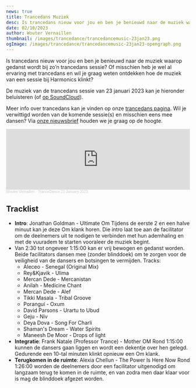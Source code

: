 ```yaml
--- 
news: true
title: Trancedans Muziek
desc: Is trancedans nieuw voor jou en ben je benieuwd naar de muziek waarop gedanst wordt bij zo’n trancedans sessie? Of misschien heb je wel al ervaring met trancedans en wil je graag weten ontdekken hoe de muziek van een sessie bij Harmonics klinkt?
date: 02/10/2023
author: Wouter Vernaillen
thumbnail: /images/trancedance/trancedancemusic-23jan23.png
ogImage: /images/trancedance/trancedancemusic-23jan23-opengraph.png
---
```


Is trancedans nieuw voor jou en ben je benieuwd naar de muziek waarop gedanst wordt bij zo’n trancedans sessie? 
Of misschien heb je wel al ervaring met trancedans en wil je graag weten ontdekken hoe de muziek van een sessie bij Harmonics klinkt?

De muziek van de trancedans sessie van 23 januari 2023 kan je hieronder beluisteren (of [op SoundCloud](https://soundcloud.com/woutervernaillen/trancedance-23january2023)). 

Meer info over trancedans kan je vinden op onze [trancedans pagina](/trancedance).
Wil je verwittigd worden van de komende sessie(s) en misschien eens mee dansen? Via [onze nieuwsbrief](https://harmonics.us14.list-manage.com/subscribe?u=70b20f90b742c102a6d56ec9c&id=7e4d7c55a7) houden we je graag op de hoogte.

<iframe width="100%" height="166" scrolling="no" frameborder="no" allow="autoplay" src="https://w.soundcloud.com/player/?url=https%3A//api.soundcloud.com/tracks/1431928744%3Fsecret_token%3Ds-AtVbYmPYHWz&color=%23bfac22&auto_play=false&hide_related=true&show_comments=false&show_user=true&show_reposts=false&show_teaser=false"></iframe><div style="font-size: 10px; color: #cccccc;line-break: anywhere;word-break: normal;overflow: hidden;white-space: nowrap;text-overflow: ellipsis; font-family: Interstate,Lucida Grande,Lucida Sans Unicode,Lucida Sans,Garuda,Verdana,Tahoma,sans-serif;font-weight: 100;"><a href="https://soundcloud.com/woutervernaillen" title="Wouter Vernaillen" target="_blank" style="color: #cccccc; text-decoration: none;">Wouter Vernaillen</a> · <a href="https://soundcloud.com/woutervernaillen/trancedance-23january2023/s-AtVbYmPYHWz" title="TranceDance 23 January 2023" target="_blank" style="color: #cccccc; text-decoration: none;">TranceDance 23 January 2023</a></div>

## Tracklist

- **Intro**: Jonathan Goldman - Ultimate Om
Tijdens de eerste 2 en een halve minuut kan je deze Om klank horen. Die intro laat toe aan de facilitator om de deelnemers uit te nodigen te verbinden met hun ademhaling en met de vuuradem te starten vooraleer de muziek begint.
- Van 2:30 tot ongeveer 1:15:00 kan er vrij bewogen en gedanst worden. Beide facilitators dansen mee (zonder blinddoek) om te zorgen voor de veiligheid van de dansers en botsingen te vermijden.
Tracks:
    - Aleceo - Senegal (Original Mix)
    - Rey&Kjavik - Ulima
    - Mercan Dede - Mercanistan
    - Anilah - Medicine Chant
    - Mercan Dede - Alef
    - Tikki Masala - Tribal Groove
    - Poranguí - Oxum
    - David Parsons - Urartu to Ubud
    - Geju - Niv
    - Deya Dova - Song For Charli
    - Shaman's Dream - Water Spirits
    - Maneesh De Moor - Drops of light
- **Integratie**: Frank Natale (Professor Trance) - Mother OM
Rond 1:15:00 kunnen de dansers gaan liggen en wordt een dekentje over hen gelegd. Gedurende een 10-tal minuten klinkt opnieuw een Om klank.
- **Terugkomen in de ruimte**: Alexia Chellun - The Power Is Here Now
Rond 1:26:00 worden de deelnemers door een facilitator uitgenodigd om langzaam terug te komen in de ruimte, en van zodra men daar klaar voor is mag de blinddoek afgezet worden. 





